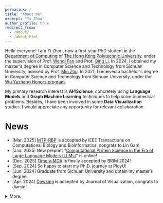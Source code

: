 ```yaml
---
permalink: /
title: "About me"
excerpt: "Yi Zhou"
author_profile: true
redirect_from: 
  - /about/
  - /about.html
---
```


Hello everyone! I am Yi Zhou, now a first-year PhD student in the [Department of Computing](https://www.polyu.edu.hk/comp/) of [The Hong Kong Polytechnic University](https://www.polyu.edu.hk/), under the supervision of Prof. [Wenqi Fan](https://wenqifan03.github.io/) and Prof. [Qing Li](https://www4.comp.polyu.edu.hk/~csqli/). In 2024, I obtained my master's degree in Computer Science and Technology from Sichuan University, advised by Prof. [Min Zhu](https://cs.scu.edu.cn/info/1279/13673.htm). In 2021, I received a bachelor's degree in Computer Science and Technology from Sichuan University, under the [Wu Yuzhang Honors program](https://www.scu.edu.cn/wyzxy/).

<!-- Here is my [CV](https://echochou990919.github.io/files/YiZhou_CV.pdf). -->

<!-- My research background is in bioinformatics and data visualization, devoted to proposing effective and explainable link prediction methods on biomedical interaction graphs.  -->
My primary research interest is **AI4Science**, concretely using **Language Models** and **Graph Machine Learning** techniques to help solve biomedical problems. Besides, I have been involved in some **Data Visualization** studies. I would appreciate any opportunity for relevant collaboration.
<!-- especially towards knowledge representation in real-world scenarios: identifying valuable problems, improving learning methods, and ensuring the insights gained are trustworthy. -->

<!-- ***I am looking for a Ph.D. position in 24 fall***, and here is a [blog](https://echochou990919.github.io/posts/blog-post-1/) introducing my strong self-motivation. It's usually said that "connection is all you need" for the Ph.D. application, and while I currently have few connections with the community of Graph. However, let's look at it positively from the perspective of "Link Prediction", what an exciting process of cold start! I would appreciate any opportunity for collaboration.   -->

# News

<!-- - [Jul. 2023] Chongqing, ChinaVis 2023 -->
- [Mar. 2025] [MTP-RBP](https://ieeexplore.ieee.org/abstract/document/10946866) is accepted by IEEE Transactions on Computational Biology and Bioinformatics, congrats to Lin Gan!
- [Jan. 2025] New preprint "[Computational Protein Science in the Era of Large Language Models (LLMs)](https://arxiv.org/abs/2501.10282)" is online!
- [Dec. 2025] [Timely-MDA](https://ieeexplore.ieee.org/abstract/document/10822171) is finally accepted by BIBM 2024!
- [Sep. 2024] So happy to start my Ph.D. journey at PloyU!
- [Jun. 2024] Graduate from Sichuan University and obtain my master’s degree.
- [Apr. 2024] [Dowsing](https://link.springer.com/article/10.1007/s12650-024-00989-9) is accepted by Journal of Visualization, congrats to Jiamin!
<!-- - [Oct. 2023] I have received a conditional offer from the Department of Computing, Hong Kong Polytechnic University. Looking forward to start my PhD journey under the supervision of Prof. [Wenqi Fan](https://wenqifan03.github.io/) and Prof. [Qing Li](https://www4.comp.polyu.edu.hk/~csqli/) from Fall 2024! -->
<!-- - [Jul. 2023] [EGPMDA](http://arxiv.org/abs/2307.07957) is available online. I discussed the generalizability and explainability of miRNA-disease association prediction. -->
<details>
  <summary>More.</summary>
  
  - [Jun. 2023] [GBDT4CTRVis](https://link.springer.com/article/10.1007/s12650-024-00984-0) is accepted by ChinaVis 2023, congrats to Wenwen!
  - [Sep. 2022] [LDAformer](https://doi.org/10.1093/bib/bbac370) is accepted by Briefings in Bioinformatics. It's the best publication ever in the Bioinformatics Group of [Vision Computing Lab](https://scuvis.org/).
</details>
